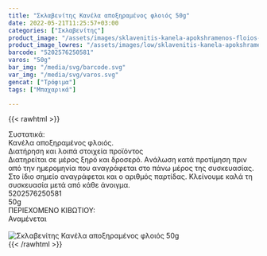 ```yaml
---
title: "Σκλαβενίτης Κανέλα αποξηραμένος φλοιός 50g"
date: 2022-05-21T11:25:57+03:00
categories: ["Σκλαβενίτης"]
product_image: "/assets/images/sklavenitis-kanela-apokshramenos-floios-50g.jpg"
product_image_lowres: "/assets/images/low/sklavenitis-kanela-apokshramenos-floios-50g.jpg"
barcode: "5202576250581"
varos: "50g"
bar_img: "/media/svg/barcode.svg"
var_img: "/media/svg/varos.svg"
gencat: ["Τρόφιμα"]
tags: ["Μπαχαρικά"]

---
```

{{< rawhtml >}}

<div class="sload518"><div class="product"><div id="sistatika">Συστατικά:</div><div class="alltext">Κανέλα αποξηραμένος φλοιός.</div><div id="loipa">Διατήρηση και λοιπά στοιχεία προϊόντος</div><div class="alltext">Διατηρείται σε μέρος ξηρό και δροσερό. Aνάλωση κατά προτίμηση πριν από την ημερομηνία που αναγράφεται στο πάνω μέρος της συσκευασίας. Στο ίδιο σημείο αναγράφεται και ο αριθμός παρτίδας. Κλείνουμε καλά τη συσκευασία μετά από κάθε άνοιγμα.</div><div id="barcode"><div id="barimage1"></div><span id="bartext">5202576250581</span></div><div id="varos"><div id="varosimage1"></div><span id="varostext">50g</span></div><div id="kivotio">ΠΕΡΙΕΧΟΜΕΝΟ ΚΙΒΩΤΙΟΥ:<br>Αναμένεται</div><br><div class="pimg"><img alt="Σκλαβενίτης Κανέλα αποξηραμένος φλοιός 50g" title="Σκλαβενίτης Κανέλα αποξηραμένος φλοιός 50g" src="/assets/images/sklavenitis-kanela-apokshramenos-floios-50g.jpg"></div></div></div>
{{< /rawhtml >}}


